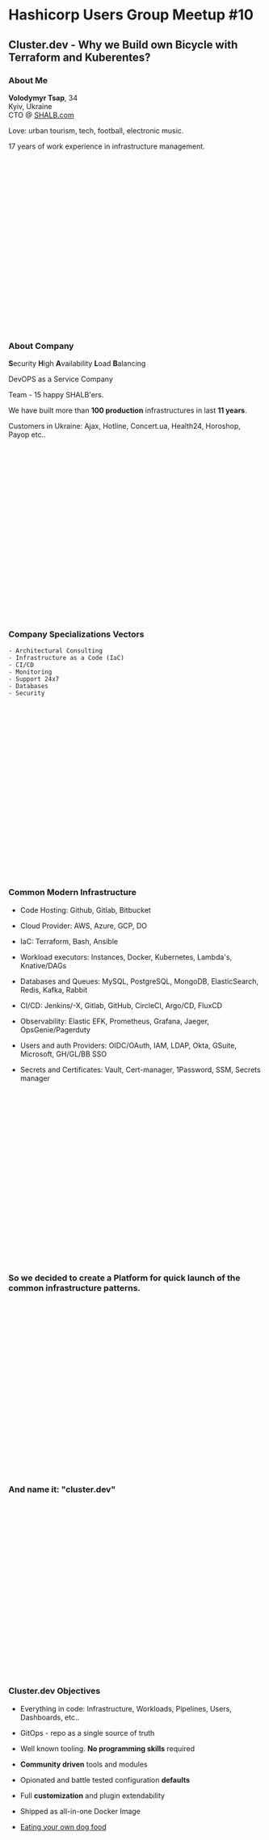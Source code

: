 # Hashicorp Users Group Meetup #10

## Cluster.dev - Why we Build own Bicycle with Terraform and Kuberentes?

### About Me

**Volodymyr Tsap**, 34  
Kyiv, Ukraine  
CTO @ [SHALB.com](https://www.shalb.com)

Love: urban tourism, tech, football, electronic music.

17 years of work experience in infrastructure management.  

<br />
<br />
<br />
<br />
<br />
<br />
<br />
<br />
<br />
<br />
<br />
<br />
<br />
<br />
<br />
<br />
<br />
<br />
<br />
<br />



### About Company

**S**ecurity **H**igh **A**vailability **L**oad **B**alancing  

DevOPS as a Service Company  

Team - 15 happy SHALB'ers.  

We have built more than **100 production** infrastructures in last **11 years**.

Customers in Ukraine: Ajax, Hotline, Concert.ua, Health24, Horoshop, Payop etc..

<br />
<br />
<br />
<br />
<br />
<br />
<br />
<br />
<br />
<br />
<br />
<br />
<br />
<br />
<br />
<br />
<br />
<br />
<br />
<br />

### Company Specializations Vectors


	- Architectural Consulting
	- Infrastructure as a Code (IaC)
	- CI/CD
	- Monitoring
	- Support 24x7
	- Databases
	- Security

<br />
<br />
<br />
<br />
<br />
<br />
<br />
<br />
<br />
<br />
<br />
<br />
<br />
<br />
<br />
<br />
<br />
<br />
<br />
<br />

### Common Modern Infrastructure

- Code Hosting: Github, Gitlab, Bitbucket

- Cloud Provider: AWS, Azure, GCP, DO

- IaC: Terraform, Bash, Ansible

- Workload executors:
  Instances, Docker, Kubernetes, Lambda's, Knative/DAGs

- Databases and Queues:
  MySQL, PostgreSQL, MongoDB, ElasticSearch, Redis, Kafka, Rabbit

- CI/CD:
  Jenkins/-X, Gitlab, GitHub, CircleCI, Argo/CD, FluxCD

- Observability:
  Elastic EFK, Prometheus, Grafana, Jaeger, OpsGenie/Pagerduty

- Users and auth Providers:
  OIDC/OAuth, IAM, LDAP, Okta, GSuite, Microsoft, GH/GL/BB SSO

- Secrets and Certificates:
  Vault, Cert-manager, 1Password, SSM, Secrets manager

<br />
<br />
<br />
<br />
<br />
<br />
<br />
<br />
<br />
<br />
<br />
<br />
<br />
<br />
<br />
<br />
<br />
<br />
<br />
<br />

### So we decided to create a Platform for quick launch of the common infrastructure patterns.

<br />
<br />
<br />
<br />
<br />
<br />
<br />
<br />
<br />
<br />
<br />
<br />
<br />
<br />
<br />
<br />
<br />
<br />
<br />
<br />

###                         And name it: "cluster.dev"

<br />
<br />
<br />
<br />
<br />
<br />
<br />
<br />
<br />
<br />
<br />
<br />
<br />
<br />
<br />
<br />
<br />
<br />
<br />
<br />

### Cluster.dev Objectives

 - Everything in code: Infrastructure, Workloads, Pipelines, Users, Dashboards, etc..

 - GitOps - repo as a single source of truth

 - Well known tooling. **No programming skills** required

 - **Community driven** tools and modules

 - Opionated and battle tested configuration **defaults**

 - Full **customization** and plugin extendability

 - Shipped as all-in-one Docker Image

 - [Eating your own dog food](https://en.wikipedia.org/wiki/Eating_your_own_dog_food)


<br />
<br />
<br />
<br />
<br />
<br />
<br />
<br />
<br />
<br />
<br />
<br />
<br />
<br />
<br />
<br />
<br />
<br />
<br />
<br />


### Implementation

  - Simple yaml that describes:
    - Cloud Setting (Projects/VPC/Networking)
    - Kubernetes cluster
    - Core Addons
  - Objects **declarations** stored in git repo
  - Objects **states** stored in:
    - Terraform state files
    - Kuberentes objects and CRD's
    - ArgoCD projects and applications

<br />
<br />
<br />
<br />
<br />
<br />
<br />
<br />
<br />
<br />
<br />
<br />
<br />
<br />
<br />
<br />
<br />
<br />
<br />
<br />


### Resources created by Installer

   - GitHub Repo
   - Cloud User
   - IAM Role
   - Security Credentials
   - Microservice Initializer


<br />
<br />
<br />
<br />
<br />
<br />
<br />
<br />
<br />
<br />
<br />
<br />
<br />
<br />
<br />
<br />
<br />
<br />
<br />
<br />

### Resources created and *reconciled* by Container

   - Terraform state bucket storage

   - VPC and Networking

   - DNS Zone and records (we provide a zone)

   - Kubernetes cluster:
     -  Minikube
     -  Managed(EKS/DO)
     -  ClusterAPI (tbd)
     -  Kops (tbd)

   - Deploy Pre-configured Addons:
     - ExternalDNS
     - Cert-Manager
     - Nginx-Ingress
     - ArgoCD
     - Keycloak (tbd)

<br />
<br />
<br />
<br />
<br />
<br />
<br />
<br />
<br />
<br />
<br />
<br />
<br />
<br />
<br />
<br />
<br />
<br />
<br />
<br />

### Resources created and *reconciled* by ArgoCD

- ArgoCD itself

- CI/CD Runners (GitHub/Gitlab private runners)

- Observability (Grafana, Prometheus, EFK, Dashboards)

- SSO/LDAP Realms, Users, Groups, auth proxies

- Secret Managers

- Service Mesh(Istio, Linkerd)

- Your custom workloads (Helm, Kustomize, CRD's, raw yaml manifests)

<br />
<br />
<br />
<br />
<br />
<br />
<br />
<br />
<br />
<br />
<br />
<br />
<br />
<br />
<br />
<br />
<br />
<br />
<br />
<br />


## Principle Diagram
![cluster.dev technical diagram](../images/cluster-dev-technical-diagram.png)

<br />
<br />
<br />
<br />
<br />
<br />
<br />
<br />
<br />
<br />
<br />
<br />
<br />
<br />
<br />
<br />
<br />
<br />
<br />
<br />


## Demo Time

Test Repo at [voatsap/testrepo](https://github.com/voatsap/testrepo)  
New Repo at [GitHub](https://github.com/new)  
Installer at [DockerHub](https://hub.docker.com/r/shalb/cluster.dev-cli-installer)  


<br />
<br />
<br />
<br />
<br />
<br />
<br />
<br />
<br />
<br />
<br />
<br />
<br />
<br />
<br />
<br />
<br />
<br />
<br />
<br />


## Roadmap

[ROADMAP.md](https://github.com/shalb/cluster.dev/blob/master/docs/ROADMAP.md)

<br />
<br />
<br />
<br />
<br />
<br />
<br />
<br />
<br />
<br />
<br />
<br />
<br />
<br />
<br />
<br />
<br />
<br />
<br />
<br />


## Questions?

<br />
<br />
<br />
<br />
<br />
<br />
<br />
<br />
<br />
<br />
<br />
<br />
<br />
<br />
<br />
<br />
<br />
<br />
<br />
<br />

## Thanks you!
## STAR us https://cluster.dev
